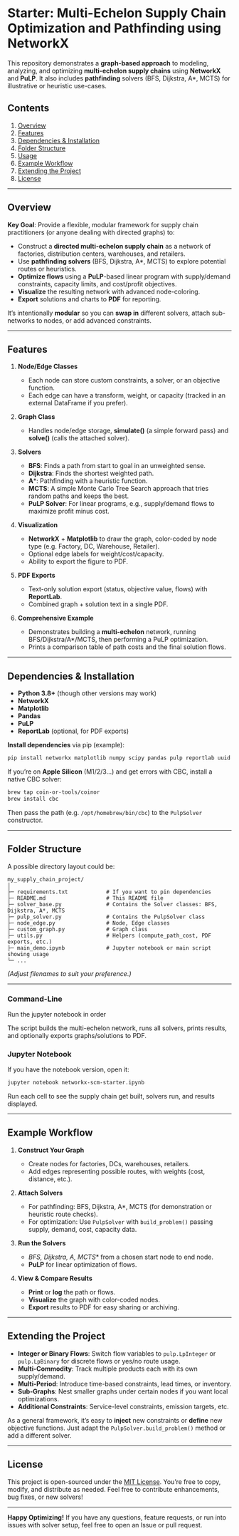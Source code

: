 # Starter: Multi-Echelon Supply Chain Optimization and Pathfinding using NetworkX

This repository demonstrates a **graph-based approach** to modeling, analyzing, and optimizing **multi-echelon supply chains** using **NetworkX** and **PuLP**. It also includes **pathfinding** solvers (BFS, Dijkstra, A*, MCTS) for illustrative or heuristic use-cases.

## Contents

1. [Overview](#overview)  
2. [Features](#features)  
3. [Dependencies & Installation](#dependencies--installation)  
4. [Folder Structure](#folder-structure)  
5. [Usage](#usage)  
6. [Example Workflow](#example-workflow)  
7. [Extending the Project](#extending-the-project)  
8. [License](#license)

---

## Overview

**Key Goal**: Provide a flexible, modular framework for supply chain practitioners (or anyone dealing with directed graphs) to:

- Construct a **directed multi-echelon supply chain** as a network of factories, distribution centers, warehouses, and retailers.  
- Use **pathfinding solvers** (BFS, Dijkstra, A*, MCTS) to explore potential routes or heuristics.  
- **Optimize flows** using a **PuLP**-based linear program with supply/demand constraints, capacity limits, and cost/profit objectives.  
- **Visualize** the resulting network with advanced node-coloring.  
- **Export** solutions and charts to **PDF** for reporting.

It’s intentionally **modular** so you can **swap in** different solvers, attach sub-networks to nodes, or add advanced constraints.

---

## Features

1. **Node/Edge Classes**  
   - Each node can store custom constraints, a solver, or an objective function.  
   - Each edge can have a transform, weight, or capacity (tracked in an external DataFrame if you prefer).

2. **Graph Class**  
   - Handles node/edge storage, **simulate()** (a simple forward pass) and **solve()** (calls the attached solver).

3. **Solvers**  
   - **BFS**: Finds a path from start to goal in an unweighted sense.  
   - **Dijkstra**: Finds the shortest weighted path.  
   - **A***: Pathfinding with a heuristic function.  
   - **MCTS**: A simple Monte Carlo Tree Search approach that tries random paths and keeps the best.  
   - **PuLP Solver**: For linear programs, e.g., supply/demand flows to maximize profit minus cost.

4. **Visualization**  
   - **NetworkX** + **Matplotlib** to draw the graph, color-coded by node type (e.g. Factory, DC, Warehouse, Retailer).  
   - Optional edge labels for weight/cost/capacity.  
   - Ability to export the figure to PDF.

5. **PDF Exports**  
   - Text-only solution export (status, objective value, flows) with **ReportLab**.  
   - Combined graph + solution text in a single PDF.

6. **Comprehensive Example**  
   - Demonstrates building a **multi-echelon** network, running BFS/Dijkstra/A*/MCTS, then performing a PuLP optimization.  
   - Prints a comparison table of path costs and the final solution flows.

---

## Dependencies & Installation

- **Python 3.8+** (though other versions may work)
- **NetworkX**  
- **Matplotlib**  
- **Pandas**  
- **PuLP**  
- **ReportLab** (optional, for PDF exports)

**Install dependencies** via pip (example):
```bash
pip install networkx matplotlib numpy scipy pandas pulp reportlab uuid
```

If you’re on **Apple Silicon** (M1/2/3...) and get errors with CBC, install a native CBC solver:
```bash
brew tap coin-or-tools/coinor
brew install cbc
```
Then pass the path (e.g. `/opt/homebrew/bin/cbc`) to the `PulpSolver` constructor.

---

## Folder Structure

A possible directory layout could be:

```
my_supply_chain_project/
│
├─ requirements.txt            # If you want to pin dependencies
├─ README.md                   # This README file
├─ solver_base.py              # Contains the Solver classes: BFS, Dijkstra, A*, MCTS
├─ pulp_solver.py              # Contains the PulpSolver class
├─ node_edge.py                # Node, Edge classes
├─ custom_graph.py             # Graph class
├─ utils.py                    # Helpers (compute_path_cost, PDF exports, etc.)
├─ main_demo.ipynb             # Jupyter notebook or main script showing usage
└─ ...
```

*(Adjust filenames to suit your preference.)*

---

### Command-Line

Run the jupyter notebook in order

The script builds the multi-echelon network, runs all solvers, prints results, and optionally exports graphs/solutions to PDF.

### Jupyter Notebook

If you have the notebook version, open it:
```bash
jupyter notebook networkx-scm-starter.ipynb
```
Run each cell to see the supply chain get built, solvers run, and results displayed.

---

## Example Workflow

1. **Construct Your Graph**  
   - Create nodes for factories, DCs, warehouses, retailers.  
   - Add edges representing possible routes, with weights (cost, distance, etc.).

2. **Attach Solvers**  
   - For pathfinding: BFS, Dijkstra, A*, MCTS (for demonstration or heuristic route checks).  
   - For optimization: Use `PulpSolver` with `build_problem()` passing supply, demand, cost, capacity data.

3. **Run the Solvers**  
   - **BFS, Dijkstra, A*, MCTS** from a chosen start node to end node.  
   - **PuLP** for linear optimization of flows.

4. **View & Compare Results**  
   - **Print** or **log** the path or flows.  
   - **Visualize** the graph with color-coded nodes.  
   - **Export** results to PDF for easy sharing or archiving.

---

## Extending the Project

- **Integer or Binary Flows**: Switch flow variables to `pulp.LpInteger` or `pulp.LpBinary` for discrete flows or yes/no route usage.  
- **Multi-Commodity**: Track multiple products each with its own supply/demand.  
- **Multi-Period**: Introduce time-based constraints, lead times, or inventory.  
- **Sub-Graphs**: Nest smaller graphs under certain nodes if you want local optimizations.  
- **Additional Constraints**: Service-level constraints, emission targets, etc.  

As a general framework, it’s easy to **inject** new constraints or **define** new objective functions. Just adapt the `PulpSolver.build_problem()` method or add a different solver.

---

## License

This project is open-sourced under the [MIT License](https://opensource.org/licenses/MIT). You’re free to copy, modify, and distribute as needed. Feel free to contribute enhancements, bug fixes, or new solvers!

---

**Happy Optimizing!** If you have any questions, feature requests, or run into issues with solver setup, feel free to open an Issue or pull request.